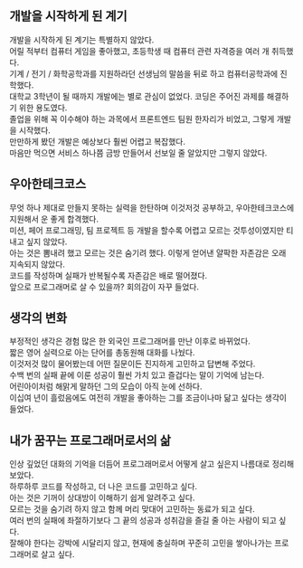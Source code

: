 ## 개발을 시작하게 된 계기

개발을 시작하게 된 계기는 특별하지 않았다.  
어릴 적부터 컴퓨터 게임을 좋아했고, 초등학생 때 컴퓨터 관련 자격증을 여러 개 취득했다.  
기계 / 전기 / 화학공학과를 지원하라던 선생님의 말씀을 뒤로 하고 컴퓨터공학과에 진학했다.  
대학교 3학년이 될 때까지 개발에는 별로 관심이 없었다. 코딩은 주어진 과제를 해결하기 위한 용도였다.  
졸업을 위해 꼭 이수해야 하는 과목에서 프론트엔드 팀원 한자리가 비었고, 그렇게 개발을 시작했다.  
만만하게 봤던 개발은 예상보다 훨씬 어렵고 복잡했다.  
마음만 먹으면 서비스 하나쯤 금방 만들어서 선보일 줄 알았지만 그렇지 않았다.

## 우아한테크코스

무엇 하나 제대로 만들지 못하는 실력을 한탄하며 이것저것 공부하고, 우아한테크코스에 지원해서 운 좋게 합격했다.  
미션, 페어 프로그래밍, 팀 프로젝트 등 개발을 할수록 어렵고 모르는 것투성이였지만 티 내고 싶지 않았다.  
아는 것은 뽐내려 했고 모르는 것은 숨기려 했다. 이렇게 얻어낸 얄팍한 자존감은 오래 지속되지 않았다.  
코드를 작성하며 실패가 반복될수록 자존감은 배로 떨어졌다.  
앞으로 프로그래머로 살 수 있을까? 회의감이 자꾸 들었다.

## 생각의 변화

부정적인 생각은 경험 많은 한 외국인 프로그래머를 만난 이후로 바뀌었다.  
짧은 영어 실력으로 아는 단어를 총동원해 대화를 나눴다.  
이것저것 많이 물어봤는데 어떤 질문이든 진지하게 고민하고 답변해 주었다.  
수백 번의 실패 끝에 이룬 성공이 훨씬 가치 있고 즐겁다는 말이 기억에 남는다.  
어린아이처럼 해맑게 말하던 그의 모습이 아직 눈에 선하다.  
이십여 년이 흘렀음에도 여전히 개발을 좋아하는 그를 조금이나마 닮고 싶다는 생각이 들었다.

## 내가 꿈꾸는 프로그래머로서의 삶

인상 깊었던 대화의 기억을 더듬어 프로그래머로서 어떻게 살고 싶은지 나름대로 정리해 보았다.  
하루하루 코드를 작성하고, 더 나은 코드를 고민하고 싶다.  
아는 것은 기꺼이 상대방이 이해하기 쉽게 알려주고 싶다.  
모르는 것을 숨기려 하지 않고 함께 머리 맞대어 고민하는 동료가 되고 싶다.  
여러 번의 실패에 좌절하기보다 그 끝의 성공과 성취감을 즐길 줄 아는 사람이 되고 싶다.  
잘해야 한다는 강박에 시달리지 않고, 현재에 충실하며 꾸준히 고민을 쌓아나가는 프로그래머로 살고 싶다.
